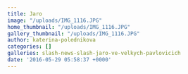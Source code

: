 ```yaml
---
title: Jaro
image: "/uploads/IMG_1116.JPG"
home_thumbnail: "/uploads/IMG_1116.JPG"
gallery_thumbnail: "/uploads/IMG_1116.JPG"
author: katerina-polednikova
categories: []
galleries: slash-news-slash-jaro-ve-velkych-pavlovicich
date: '2016-05-29 05:58:37 +0000'
---
```

